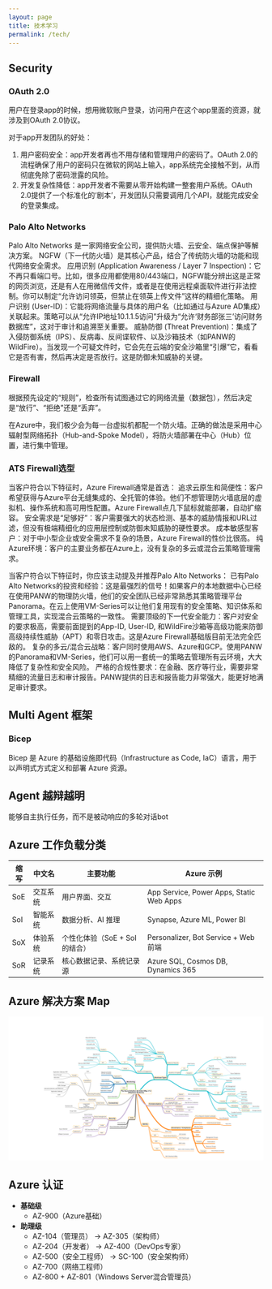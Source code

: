 ```yaml
---
layout: page
title: 技术学习
permalink: /tech/
---
```


## Security

### OAuth 2.0
用户在登录app的时候，想用微软账户登录，访问用户在这个app里面的资源，就涉及到OAuth 2.0协议。

对于app开发团队的好处：
1. 用户密码安全：app开发者再也不用存储和管理用户的密码了。OAuth 2.0的流程确保了用户的密码只在微软的网站上输入，app系统完全接触不到，从而彻底免除了密码泄露的风险。
2. 开发复杂性降低：app开发者不需要从零开始构建一整套用户系统。OAuth 2.0提供了一个标准化的‘剧本’，开发团队只需要调用几个API，就能完成安全的登录集成。

### Palo Alto Networks
Palo Alto Networks 是一家网络安全公司，提供防火墙、云安全、端点保护等解决方案。
NGFW（下一代防火墙）是其核心产品，结合了传统防火墙的功能和现代网络安全需求。
应用识别 (Application Awareness / Layer 7 Inspection)：它不再只看端口号。比如，很多应用都使用80/443端口，NGFW能分辨出这是正常的网页浏览，还是有人在用微信传文件，或者是在使用远程桌面软件进行非法控制。你可以制定“允许访问领英，但禁止在领英上传文件”这样的精细化策略。
用户识别 (User-ID)：它能将网络流量与具体的用户名（比如通过与Azure AD集成）关联起来。策略可以从“允许IP地址10.1.1.5访问”升级为“允许‘财务部张三’访问财务数据库”，这对于审计和追溯至关重要。
威胁防御 (Threat Prevention)：集成了入侵防御系统（IPS）、反病毒、反间谍软件、以及沙箱技术（如PANW的WildFire）。当发现一个可疑文件时，它会先在云端的安全沙箱里“引爆”它，看看它是否有害，然后再决定是否放行。这是防御未知威胁的关键。

### Firewall
根据预先设定的“规则”，检查所有试图通过它的网络流量（数据包），然后决定是“放行”、“拒绝”还是“丢弃”。

在Azure中，我们极少会为每一台虚拟机都配一个防火墙。正确的做法是采用中心辐射型网络拓扑（Hub-and-Spoke Model），将防火墙部署在中心（Hub）位置，进行集中管理。

### ATS Firewall选型
当客户符合以下特征时，Azure Firewall通常是首选：
追求云原生和简便性：客户希望获得与Azure平台无缝集成的、全托管的体验。他们不想管理防火墙底层的虚拟机、操作系统和高可用性配置。Azure Firewall点几下鼠标就能部署，自动扩缩容。
安全需求是“足够好”：客户需要强大的状态检测、基本的威胁情报和URL过滤，但没有极端精细化的应用层控制或防御未知威胁的硬性要求。
成本敏感型客户：对于中小型企业或安全需求不复杂的场景，Azure Firewall的性价比很高。
纯Azure环境：客户的主要业务都在Azure上，没有复杂的多云或混合云策略管理需求。

当客户符合以下特征时，你应该主动提及并推荐Palo Alto Networks：
已有Palo Alto Networks的投资和经验：这是最强烈的信号！如果客户的本地数据中心已经在使用PANW的物理防火墙，他们的安全团队已经非常熟悉其策略管理平台Panorama。在云上使用VM-Series可以让他们复用现有的安全策略、知识体系和管理工具，实现混合云策略的一致性。
需要顶级的下一代安全能力：客户对安全的要求极高，需要前面提到的App-ID, User-ID, 和WildFire沙箱等高级功能来防御高级持续性威胁（APT）和零日攻击。这是Azure Firewall基础版目前无法完全匹敌的。
复杂的多云/混合云战略：客户同时使用AWS、Azure和GCP。使用PANW的Panorama和VM-Series，他们可以用一套统一的策略去管理所有云环境，大大降低了复杂性和安全风险。
严格的合规性要求：在金融、医疗等行业，需要非常精细的流量日志和审计报告。PANW提供的日志和报告能力非常强大，能更好地满足审计要求。

## Multi Agent 框架

### Bicep
Bicep 是 Azure 的基础设施即代码（Infrastructure as Code, IaC）语言，用于以声明式方式定义和部署 Azure 资源。

## Agent 越辩越明
能够自主执行任务，而不是被动响应的多轮对话bot


## Azure 工作负载分类 

| 缩写  | 中文名  | 主要功能                 | Azure 示例                                 |
| --- | ---- | -------------------- | ---------------------------------------- |
| SoE | 交互系统 | 用户界面、交互              | App Service, Power Apps, Static Web Apps |
| SoI | 智能系统 | 数据分析、AI 推理           | Synapse, Azure ML, Power BI              |
| SoX | 体验系统 | 个性化体验（SoE + SoI 的结合） | Personalizer, Bot Service + Web 前端       |
| SoR | 记录系统 | 核心数据记录、系统记录源         | Azure SQL, Cosmos DB, Dynamics 365       |

## Azure 解决方案 Map
![Azure 解决方案 Map](/assets/images/solutionmap.png)

## Azure 认证
- **基础级**
    - AZ-900（Azure基础）
- **助理级**
    - AZ-104（管理员） → AZ-305（架构师）
    - AZ-204（开发者） → AZ-400（DevOps专家）
    - AZ-500（安全工程师） → SC-100（安全架构师）
    - AZ-700（网络工程师）
    - AZ-800 + AZ-801（Windows Server混合管理员）



